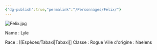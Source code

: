 ```yaml
---
{"dg-publish":true,"permalink":"/Personnages/Félix/"}
---
```


![Felix.jpg](/img/user/EXTRA/00_IMAGES/Felix.jpg)

Name : Lyle

Race : [[Espèces/Tabaxi\|Tabaxi]]
Classe : Rogue
Ville d'origine : Naelens

